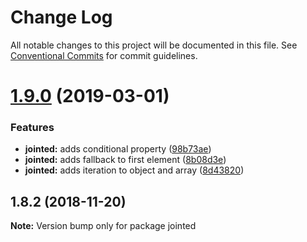 # Change Log

All notable changes to this project will be documented in this file.
See [Conventional Commits](https://conventionalcommits.org) for commit guidelines.

# [1.9.0](https://github.com/clippedjs/clipped/compare/jointed@1.8.2...jointed@1.9.0) (2019-03-01)


### Features

* **jointed:** adds conditional property ([98b73ae](https://github.com/clippedjs/clipped/commit/98b73ae))
* **jointed:** adds fallback to first element ([8b08d3e](https://github.com/clippedjs/clipped/commit/8b08d3e))
* **jointed:** adds iteration to object and array ([8d43820](https://github.com/clippedjs/clipped/commit/8d43820))





## 1.8.2 (2018-11-20)

**Note:** Version bump only for package jointed
